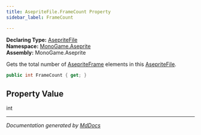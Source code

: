 ```yaml
---
title: AsepriteFile.FrameCount Property
sidebar_label: FrameCount

---
```


**Declaring Type:** [AsepriteFile](../)  
**Namespace:** [MonoGame.Aseprite](../../)  
**Assembly:** MonoGame.Aseprite

Gets the total number of [AsepriteFrame](../../AsepriteTypes/AsepriteFrame/) elements in this [AsepriteFile](../).

```csharp
public int FrameCount { get; }
```

## Property Value

int

___

*Documentation generated by [MdDocs](https://github.com/ap0llo/mddocs)*
